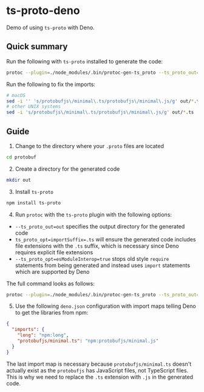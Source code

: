 # ts-proto-deno

Demo of using `ts-proto` with Deno.

## Quick summary

Run the following with `ts-proto` installed to generate the code:

```bash
protoc --plugin=./node_modules/.bin/protoc-gen-ts_proto --ts_proto_out=out --ts_proto_opt=importSuffix=.ts --ts_proto_opt=esModuleInterop=true ./demo.proto
```

Run the following to fix the imports:

```bash
# macOS
sed -i '' 's/protobufjs\/minimal\.ts/protobufjs\/minimal\.js/g' out/*.ts
# other UNIX systems
sed -i 's/protobufjs\/minimal\.ts/protobufjs\/minimal\.js/g' out/*.ts
```



## Guide

1. Change to the directory where your `.proto` files are located
```bash
cd protobuf 
```

2. Create a directory for the generated code
```bash
mkdir out
```

3. Install `ts-proto`
```bash
npm install ts-proto
```

4. Run `protoc` with the `ts-proto` plugin with the following  options:
- `--ts_proto_out=out` specifies the output directory for the generated code
- `ts_proto_opt=importSuffix=.ts` will ensure the generated code includes file extensions with the `.ts` suffix, which is necessary since Deno requires explicit file extensions
- `--ts_proto_opt=esModuleInterop=true` stops old style `require` statements from being generated and instead uses `import` statements which are supported by Deno

The full command looks as follows:

```bash
protoc --plugin=./node_modules/.bin/protoc-gen-ts_proto --ts_proto_out=out --ts_proto_opt=importSuffix=.ts --ts_proto_opt=esModuleInterop=true ./demo.proto
```

5. Use the following `deno.json` configuration with import maps telling Deno to get the libraries from npm:

```json
{
  "imports": {
    "long": "npm:long",
    "protobufjs/minimal.ts": "npm:protobufjs/minimal.js"
  }
}
```

The last import map is necessary because `protobufjs/minimal.ts` doesn't actually exist as the `protobufjs` has JavaScript files, not TypeScript files. This is why we need to replace the `.ts` extension with `.js` in the generated code.
